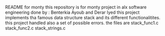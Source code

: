 README for monty
this repository is for monty project in alx software engineering 
done by : Benterkia Ayoub and Derar Iyed
this project implements tha famous data structure stack and its different functionalitites.
this project handled also a set of possible errors.
the files are stack_func1.c
stack_func2.c
stack_strings.c